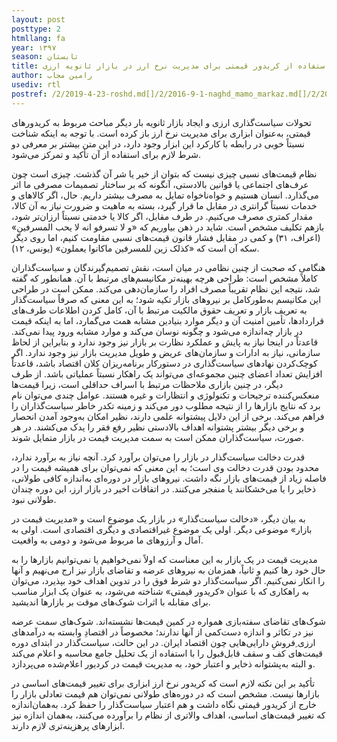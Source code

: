 ```yaml
---
layout: post
posttype: 2
htmllang: fa
year: ۱۳۹۷
season: تابستان
title: شروط استفاده از کریدور قیمتی برای مدیریت نرخ ارز در بازار ثانویه ارزی 
author: رامین مجاب
usediv: rtl
postref: /2/2019-4-23-roshd.md[]/2/2016-9-1-naghd_mamo_markaz.md[]/2/2019-1-28-mos_afzayesh_sarmaye.md[]/2/2019-5-15-pooli_shodane_kasri.md[]/2/2018-6-24-bazsazi_eghtesad.md[]/2/2017-10-17-tazade_manafe.md[]/2/2017-8-17-hemayat_seporde.md[]/2/2016-6-29-jange_gheimat_ponzi.md[]/2/2017-7-25-mithril.md[]/2/2018-4-18-adoo_shavad_sabab.md
---
```

تحولات سیاست‌گذاری ارزی و ایجاد بازار ثانویه بار دیگر مباحث مربوط به کریدورهای قیمتی، به‌عنوان ابزاری برای مدیریت نرخ ارز باز کرده است. با توجه به اینکه شناخت نسبتاً خوبی در رابطه با کارکرد این ابزار وجود دارد، در این متن بیشتر بر معرفی دو شرط لازم برای استفاده از آن تأکید و تمرکز می‌شود.

نظام قیمت‌های نسبی چیزی نیست که بتوان از خیر یا شر آن گذشت. چیزی است چون عرف‌های اجتماعی یا قوانین بالادستی، آنگونه که بر ساختار تصمیمات مصرفی ما اثر می‌گذارد. انسان هستیم و خواه‌ناخواه تمایل به مصرف بیشتر داریم. حال، اگر کالاهای و خدمات نسبتاً گرانتری در مقابل ما قرار گیرد، بسته به ماهیت و ضرورت نیاز به آن کالا، مقدار کمتری مصرف می‌کنیم. در طرف مقابل، اگر کالا یا خدمتی نسبتاً ارزان‌تر شود، بازهم تکلیف مشخص است. شاید در ذهن بیاوریم که «و لا تسرفو انه لا یحب المسرفین» (اعراف، ۳۱) و کمی در مقابل فشار قانون قیمت‌های نسبی مقاومت کنیم، اما روی دیگر سکه آن است که «کذلک زین للمسرفین ماکانوا یعملون» (یونس، ۱۲).

هنگامی که صحبت از چنین نظامی در میان است، نقش تصمیم‌گیرندگان و سیاست‌گذاران کاملاً مشخص است: طراحی هرچه بهینه‌تر مکانیسم‌های مرتبط با آن. همانطور که گفته شد، نتیجه این نظام تقریباً مصرف افراد را سازمان‌دهی می‌کند. ممکن است در طراحی این مکانیسم به‌طورکامل بر نیروهای بازار تکیه شود؛ به این معنی که صرفاً سیاست‌گذار به تعریف بازار و تعریف حقوق مالکیت مرتبط با آن، کامل کردن اطلاعات طرف‌های قراردادها، تأمین امنیت آن و دیگر موارد بنیادین مشابه همت می‌گمارد، اما به اینکه قیمت در بازار چه‌اندازه می‌شود و چگونه نوسان می‌کند و موارد مشابه ورود پیدا نمی‌کند. قاعدتاً در اینجا نیاز به پایش و عملکرد نظارت بر بازار نیز وجود ندارد و بنابراین از لحاظ سازمانی، نیاز به ادارات و سازمان‌های عریض و طویل مدیریت بازار نیز وجود ندارد. اگر کوچک‌کردن نهادهای سیاست‌گذاری در دستورکار برنامه‌ریزان کلان اقتصاد باشد، قاعدتاً افزایش تعداد اعضای چنین مجموعه‌ای می‌تواند یک راهکار نسبتاً عملیاتی باشد. از طرف دیگر، در چنین بازاری ملاحظات مرتبط با اسراف حداقلی است، زیرا قیمت‌ها منعکس‌کننده ترجیحات و تکنولوژی و انتظارات و غیره هستند.
عوامل چندی می‌توان نام برد که نتایج بازارها را از نتیجه مطلوب دور می‌کند و زمینه تکدر خاطر سیاست‌گذاران را فراهم می‌کند. برخی از این دلایل پیشتوانه علمی دارند،‌ نظیر امکان به‌وجود آمدن انحصار و برخی دیگر بیشتر پشتوانه اهداف بالادستی نظیر رفع فقر را یدک می‌کشند. در هر صورت، سیاست‌گذاران ممکن است به سمت مدیریت قیمت در بازار متمایل شوند. 

قدرت دخالت سیاست‌گذار در بازار را می‌توان برآورد کرد. آنچه نیاز به برآورد ندارد، محدود بودن قدرت دخالت وی است؛ به این معنی که نمی‌توان برای همیشه قیمت را در فاصله زیاد از قیمت‌های بازار نگه داشت. نیروهای بازار در دوره‌ای به‌اندازه کافی طولانی، ذخایر را یا می‌خشکانند یا منفجر می‌کنند. در اتفاقات اخیر در بازار ارز، این دوره چندان طولانی نبود.

به بیان دیگر، «دخالت سیاست‌گذار» در بازار یک موضوع است و «مدیریت قیمت در بازار» موضوعی دیگر. اولی یک موضوع غیراقتصادی و دیگری اقتصادی است. اولی به آمال و آرزوهای ما مربوط می‌شود و دومی به واقعیت.

مدیریت قیمت در یک بازار به این معناست که اولاً نمی‌خواهیم یا نمی‌توانیم بازارها را به حال خود رها کنیم و ثانیاً، همزمان به نیروهای عرضه و تقاضای بازار نیز ارج می‌نهیم و آنها را انکار نمی‌کنیم.
اگر سیاست‌گذار دو شرط فوق را در تدوین اهداف خود بپذیرد، می‌توان به راهکاری که با عنوان «کریدور قیمتی» شناخته می‌شود، به عنوان یک ابزار مناسب برای مقابله با اثرات شوک‌های موقت بر بازارها اندیشید.

شوک‌های تقاضای سفته‌بازی همواره در کمین قیمت‌ها نشسته‌اند. شوک‌های سمت عرضه نیز در تکاثر و اندازه دست‌کمی از آنها ندارند؛ مخصوصاً در اقتصادِ وابسته به درآمدهای ارزی ِفروشِ دارایی‌هایی چون اقتصاد ایران. در این حالت، سیاست‌گذار در ابتدای دوره قیمت‌های کف و سقف قابل‌قبول را با استفاده از یک تحلیل جامع محاسبه و اعلام می‌کند و البته به‌پشتوانه ذخایر و اعتبار خود، به مدیریت قیمت در کردیور اعلام‌شده می‌پردازد.

تأکید بر این نکته لازم است که کریدور نرخ ارز ابزاری برای تغییر قیمت‌های اساسی در بازارها نیست. مشخص است که در دوره‌های طولانی نمی‌توان هم قیمت تعادلی بازار را خارج از کریدور قیمتی نگاه داشت و هم اعتبار سیاست‌گذار را حفظ کرد. به‌همان‌اندازه که تغییر قیمت‌های اساسی، اهداف والاتری از نظام را برآورده می‌کنند، به‌همان اندازه نیز ابزارهای پرهزینه‌تری لازم دارند.